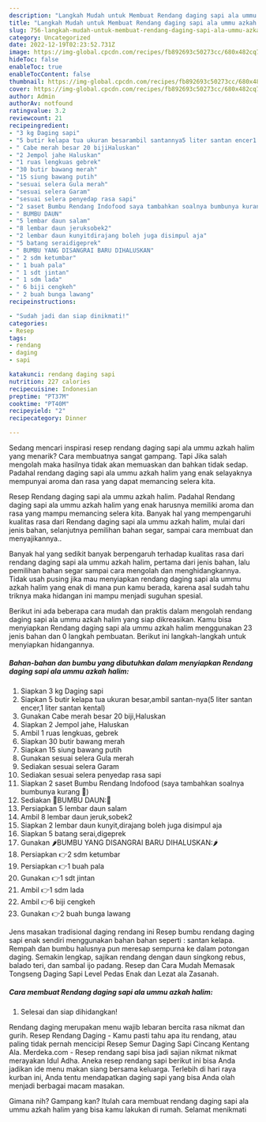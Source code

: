 ```yaml
---
description: "Langkah Mudah untuk Membuat Rendang daging sapi ala ummu azkah halim yang Enak Banget "
title: "Langkah Mudah untuk Membuat Rendang daging sapi ala ummu azkah halim yang Enak Banget "
slug: 756-langkah-mudah-untuk-membuat-rendang-daging-sapi-ala-ummu-azkah-halim-yang-enak-banget
category: Uncategorized
date: 2022-12-19T02:23:52.731Z
image: https://img-global.cpcdn.com/recipes/fb892693c50273cc/680x482cq70/rendang-daging-sapi-ala-ummu-azkah-halim-foto-resep-utama.jpg
hideToc: false
enableToc: true
enableTocContent: false
thumbnail: https://img-global.cpcdn.com/recipes/fb892693c50273cc/680x482cq70/rendang-daging-sapi-ala-ummu-azkah-halim-foto-resep-utama.jpg
cover: https://img-global.cpcdn.com/recipes/fb892693c50273cc/680x482cq70/rendang-daging-sapi-ala-ummu-azkah-halim-foto-resep-utama.jpg
author: Admin
authorAv: notfound
ratingvalue: 3.2
reviewcount: 21
recipeingredient:
- "3 kg Daging sapi"
- "5 butir kelapa tua ukuran besarambil santannya5 liter santan encer1 liter santan kental"
- " Cabe merah besar 20 bijiHaluskan"
- "2 Jempol jahe Haluskan"
- "1 ruas lengkuas gebrek"
- "30 butir bawang merah"
- "15 siung bawang putih"
- "sesuai selera Gula merah"
- "sesuai selera Garam"
- "sesuai selera penyedap rasa sapi"
- "2 saset Bumbu Rendang Indofood saya tambahkan soalnya bumbunya kurang "
- " BUMBU DAUN"
- "5 lembar daun salam"
- "8 lembar daun jeruksobek2"
- "2 lembar daun kunyitdirajang boleh juga disimpul aja"
- "5 batang seraidigeprek"
- " BUMBU YANG DISANGRAI BARU DIHALUSKAN"
- " 2 sdm ketumbar"
- " 1 buah pala"
- " 1 sdt jintan"
- " 1 sdm lada"
- " 6 biji cengkeh"
- " 2 buah bunga lawang"
recipeinstructions:

- "Sudah jadi dan siap dinikmati!"
categories:
- Resep
tags:
- rendang
- daging
- sapi

katakunci: rendang daging sapi 
nutrition: 227 calories
recipecuisine: Indonesian
preptime: "PT37M"
cooktime: "PT40M"
recipeyield: "2"
recipecategory: Dinner

---
```



Sedang mencari inspirasi resep rendang daging sapi ala ummu azkah halim yang menarik? Cara membuatnya sangat gampang. Tapi Jika salah mengolah maka hasilnya tidak akan memuaskan dan bahkan tidak sedap. Padahal rendang daging sapi ala ummu azkah halim yang enak selayaknya mempunyai aroma dan rasa yang dapat memancing selera kita.


Resep Rendang daging sapi ala ummu azkah halim. Padahal Rendang daging sapi ala ummu azkah halim yang enak harusnya memiliki aroma dan rasa yang mampu memancing selera kita. Banyak hal yang mempengaruhi kualitas rasa dari Rendang daging sapi ala ummu azkah halim, mulai dari jenis bahan, selanjutnya pemilihan bahan segar, sampai cara membuat dan menyajikannya..

Banyak hal yang sedikit banyak berpengaruh terhadap kualitas rasa dari rendang daging sapi ala ummu azkah halim, pertama dari jenis bahan, lalu pemilihan bahan segar sampai cara mengolah dan menghidangkannya. Tidak usah pusing jika mau menyiapkan rendang daging sapi ala ummu azkah halim yang enak di mana pun kamu berada, karena asal sudah tahu triknya maka hidangan ini mampu menjadi suguhan spesial.


Berikut ini ada beberapa cara mudah dan praktis dalam mengolah rendang daging sapi ala ummu azkah halim yang siap dikreasikan. Kamu bisa menyiapkan Rendang daging sapi ala ummu azkah halim menggunakan 23 jenis bahan dan 0 langkah pembuatan. Berikut ini langkah-langkah untuk menyiapkan hidangannya.

<!--inarticleads1-->

##### Bahan-bahan dan bumbu yang dibutuhkan dalam menyiapkan Rendang daging sapi ala ummu azkah halim:

1. Siapkan 3 kg Daging sapi
1. Siapkan 5 butir kelapa tua ukuran besar,ambil santan-nya(5 liter santan encer,1 liter santan kental)
1. Gunakan  Cabe merah besar 20 biji,Haluskan
1. Siapkan 2 Jempol jahe, Haluskan
1. Ambil 1 ruas lengkuas, gebrek
1. Siapkan 30 butir bawang merah
1. Siapkan 15 siung bawang putih
1. Gunakan sesuai selera Gula merah
1. Sediakan sesuai selera Garam
1. Sediakan sesuai selera penyedap rasa sapi
1. Siapkan 2 saset Bumbu Rendang Indofood (saya tambahkan soalnya bumbunya kurang 🙏)
1. Sediakan  🌿BUMBU DAUN:🌿
1. Persiapkan 5 lembar daun salam
1. Ambil 8 lembar daun jeruk,sobek2
1. Siapkan 2 lembar daun kunyit,dirajang boleh juga disimpul aja
1. Siapkan 5 batang serai,digeprek
1. Gunakan  🌶️BUMBU YANG DISANGRAI BARU DIHALUSKAN:🌶️
1. Persiapkan  👉2 sdm ketumbar
1. Persiapkan  👉1 buah pala
1. Gunakan  👉1 sdt jintan
1. Ambil  👉1 sdm lada
1. Ambil  👉6 biji cengkeh
1. Gunakan  👉2 buah bunga lawang


Jens masakan tradisional daging rendang ini Resep bumbu rendang daging sapi enak sendiri menggunakan bahan bahan seperti : santan kelapa. Rempah dan bumbu halusnya pun meresap sempurna ke dalam potongan daging. Semakin lengkap, sajikan rendang dengan daun singkong rebus, balado teri, dan sambal ijo padang. Resep dan Cara Mudah Memasak Tongseng Daging Sapi Level Pedas Enak dan Lezat ala Zasanah. 

<!--inarticleads2-->

##### Cara membuat Rendang daging sapi ala ummu azkah halim:


1. Selesai dan siap dihidangkan!

Rendang daging merupakan menu wajib lebaran bercita rasa nikmat dan gurih. Resep Rendang Daging - Kamu pasti tahu apa itu rendang, atau paling tidak pernah mencicipi Resep Semur Daging Sapi Cincang Kentang Ala. Merdeka.com - Resep rendang sapi bisa jadi sajian nikmat nikmat merayakan Idul Adha. Aneka resep rendang sapi berikut ini bisa Anda jadikan ide menu makan siang bersama keluarga. Terlebih di hari raya kurban ini, Anda tentu mendapatkan daging sapi yang bisa Anda olah menjadi berbagai macam masakan. 

Gimana nih? Gampang kan? Itulah cara membuat rendang daging sapi ala ummu azkah halim yang bisa kamu lakukan di rumah. Selamat menikmati
